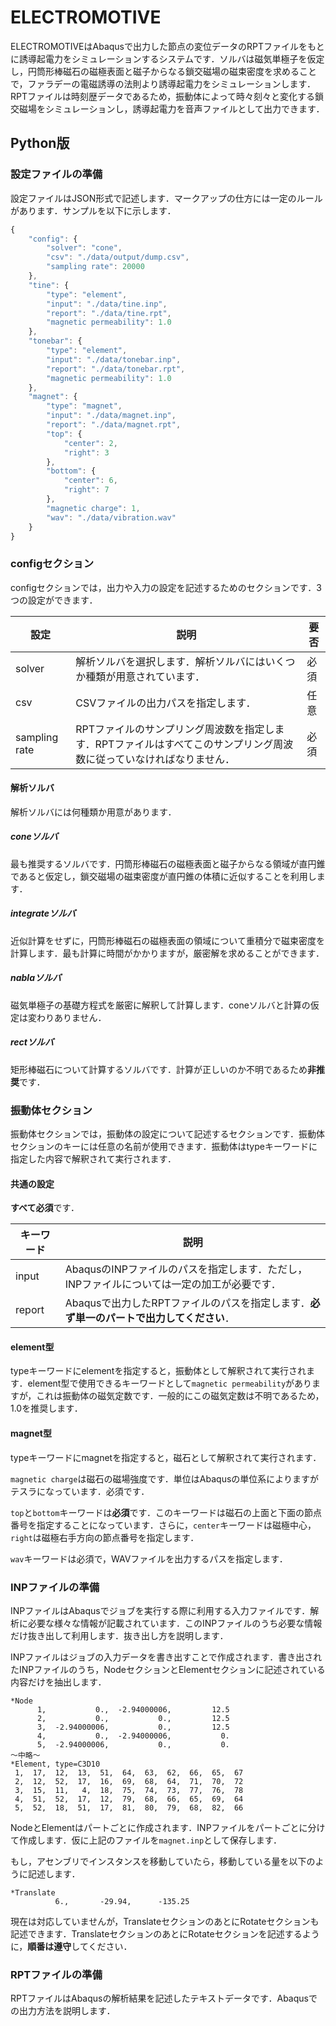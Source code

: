 # ELECTROMOTIVE

ELECTROMOTIVEはAbaqusで出力した節点の変位データのRPTファイルをもとに誘導起電力をシミュレーションするシステムです．ソルバは磁気単極子を仮定し，円筒形棒磁石の磁極表面と磁子からなる鎖交磁場の磁束密度を求めることで，ファラデーの電磁誘導の法則より誘導起電力をシミュレーションします．RPTファイルは時刻歴データであるため，振動体によって時々刻々と変化する鎖交磁場をシミュレーションし，誘導起電力を音声ファイルとして出力できます．

## Python版

### 設定ファイルの準備

設定ファイルはJSON形式で記述します．マークアップの仕方には一定のルールがあります．サンプルを以下に示します．

```js
{
    "config": {
        "solver": "cone",
        "csv": "./data/output/dump.csv",
        "sampling rate": 20000
    },
    "tine": {
        "type": "element",
        "input": "./data/tine.inp",
        "report": "./data/tine.rpt",
        "magnetic permeability": 1.0
    },
    "tonebar": {
        "type": "element",
        "input": "./data/tonebar.inp",
        "report": "./data/tonebar.rpt",
        "magnetic permeability": 1.0
    },
    "magnet": {
        "type": "magnet",
        "input": "./data/magnet.inp",
        "report": "./data/magnet.rpt",
        "top": {
            "center": 2,
            "right": 3
        },
        "bottom": {
            "center": 6,
            "right": 7
        },
        "magnetic charge": 1,
        "wav": "./data/vibration.wav"
    }
}
```

### configセクション

configセクションでは，出力や入力の設定を記述するためのセクションです．3つの設定ができます．

| 設定          | 説明                                                         | 要否 |
| ------------- | ------------------------------------------------------------ | ---- |
| solver        | 解析ソルバを選択します．解析ソルバにはいくつか種類が用意されています． | 必須 |
| csv           | CSVファイルの出力パスを指定します．                          | 任意 |
| sampling rate | RPTファイルのサンプリング周波数を指定します．RPTファイルはすべてこのサンプリング周波数に従っていなければなりません． | 必須 |

#### 解析ソルバ

解析ソルバには何種類か用意があります．

##### coneソルバ

最も推奨するソルバです．円筒形棒磁石の磁極表面と磁子からなる領域が直円錐であると仮定し，鎖交磁場の磁束密度が直円錐の体積に近似することを利用します．

##### integrateソルバ

近似計算をせずに，円筒形棒磁石の磁極表面の領域について重積分で磁束密度を計算します．最も計算に時間がかかりますが，厳密解を求めることができます．

##### nablaソルバ

磁気単極子の基礎方程式を厳密に解釈して計算します．coneソルバと計算の仮定は変わりありません．

##### rectソルバ

矩形棒磁石について計算するソルバです．計算が正しいのか不明であるため**非推奨**です．

### 振動体セクション

振動体セクションでは，振動体の設定について記述するセクションです．振動体セクションのキーには任意の名前が使用できます．振動体はtypeキーワードに指定した内容で解釈されて実行されます．

#### 共通の設定

**すべて必須**です．

| キーワード | 説明                                                         |
| ---------- | ------------------------------------------------------------ |
| input      | AbaqusのINPファイルのパスを指定します．ただし，INPファイルについては一定の加工が必要です． |
| report     | Abaqusで出力したRPTファイルのパスを指定します．**必ず単一のパートで出力してください**． |

#### element型

typeキーワードにelementを指定すると，振動体として解釈されて実行されます．element型で使用できるキーワードとして`magnetic permeability`がありますが，これは振動体の磁気定数です．一般的にこの磁気定数は不明であるため，1.0を推奨します．

#### magnet型

typeキーワードにmagnetを指定すると，磁石として解釈されて実行されます．

`magnetic charge`は磁石の磁場強度です．単位はAbaqusの単位系によりますがテスラになっています．必須です．

`top`と`bottom`キーワードは**必須**です．このキーワードは磁石の上面と下面の節点番号を指定することになっています．さらに，`center`キーワードは磁極中心，`right`は磁極右手方向の節点番号を指定します．

`wav`キーワードは必須で，WAVファイルを出力するパスを指定します．

### INPファイルの準備

INPファイルはAbaqusでジョブを実行する際に利用する入力ファイルです．解析に必要な様々な情報が記載されています．このINPファイルのうち必要な情報だけ抜き出して利用します．抜き出し方を説明します．

INPファイルはジョブの入力データを書き出すことで作成されます．書き出されたINPファイルのうち，NodeセクションとElementセクションに記述されている内容だけを抽出します．

```
*Node
      1,           0.,  -2.94000006,         12.5
      2,           0.,           0.,         12.5
      3,  -2.94000006,           0.,         12.5
      4,           0.,  -2.94000006,           0.
      5,  -2.94000006,           0.,           0.
～中略～
*Element, type=C3D10
 1,  17,  12,  13,  51,  64,  63,  62,  66,  65,  67
 2,  12,  52,  17,  16,  69,  68,  64,  71,  70,  72
 3,  15,  11,   4,  18,  75,  74,  73,  77,  76,  78
 4,  51,  52,  17,  12,  79,  68,  66,  65,  69,  64
 5,  52,  18,  51,  17,  81,  80,  79,  68,  82,  66
```

NodeとElementはパートごとに作成されます．INPファイルをパートごとに分けて作成します．仮に上記のファイルを`magnet.inp`として保存します．

もし，アセンブリでインスタンスを移動していたら，移動している量を以下のように記述します．

```
*Translate
          6.,       -29.94,      -135.25
```

現在は対応していませんが，TranslateセクションのあとにRotateセクションも記述できます．TranslateセクションのあとにRotateセクションを記述するように，**順番は遵守**してください．

### RPTファイルの準備

RPTファイルはAbaqusの解析結果を記述したテキストデータです．Abaqusでの出力方法を説明します．